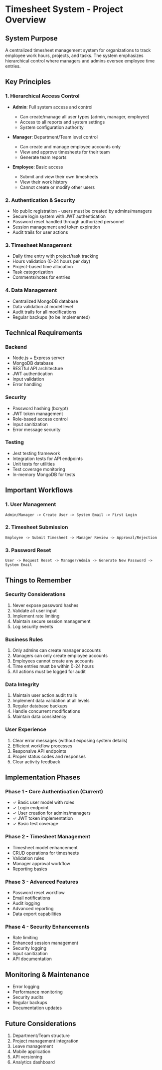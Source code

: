 # Timesheet System - Project Overview

## System Purpose

A centralized timesheet management system for organizations to track employee work hours, projects, and tasks. The system emphasizes hierarchical control where managers and admins oversee employee time entries.

## Key Principles

### 1. Hierarchical Access Control

- **Admin**: Full system access and control

  - Can create/manage all user types (admin, manager, employee)
  - Access to all reports and system settings
  - System configuration authority

- **Manager**: Department/Team level control

  - Can create and manage employee accounts only
  - View and approve timesheets for their team
  - Generate team reports

- **Employee**: Basic access
  - Submit and view their own timesheets
  - View their work history
  - Cannot create or modify other users

### 2. Authentication & Security

- No public registration - users must be created by admins/managers
- Secure login system with JWT authentication
- Password reset handled through authorized personnel
- Session management and token expiration
- Audit trails for user actions

### 3. Timesheet Management

- Daily time entry with project/task tracking
- Hours validation (0-24 hours per day)
- Project-based time allocation
- Task categorization
- Comments/notes for entries

### 4. Data Management

- Centralized MongoDB database
- Data validation at model level
- Audit trails for all modifications
- Regular backups (to be implemented)

## Technical Requirements

### Backend

- Node.js + Express server
- MongoDB database
- RESTful API architecture
- JWT authentication
- Input validation
- Error handling

### Security

- Password hashing (bcrypt)
- JWT token management
- Role-based access control
- Input sanitization
- Error message security

### Testing

- Jest testing framework
- Integration tests for API endpoints
- Unit tests for utilities
- Test coverage monitoring
- In-memory MongoDB for tests

## Important Workflows

### 1. User Management

```
Admin/Manager -> Create User -> System Email -> First Login
```

### 2. Timesheet Submission

```
Employee -> Submit Timesheet -> Manager Review -> Approval/Rejection
```

### 3. Password Reset

```
User -> Request Reset -> Manager/Admin -> Generate New Password -> System Email
```

## Things to Remember

### Security Considerations

1. Never expose password hashes
2. Validate all user input
3. Implement rate limiting
4. Maintain secure session management
5. Log security events

### Business Rules

1. Only admins can create manager accounts
2. Managers can only create employee accounts
3. Employees cannot create any accounts
4. Time entries must be within 0-24 hours
5. All actions must be logged for audit

### Data Integrity

1. Maintain user action audit trails
2. Implement data validation at all levels
3. Regular database backups
4. Handle concurrent modifications
5. Maintain data consistency

### User Experience

1. Clear error messages (without exposing system details)
2. Efficient workflow processes
3. Responsive API endpoints
4. Proper status codes and responses
5. Clear activity feedback

## Implementation Phases

### Phase 1 - Core Authentication (Current)

- ✓ Basic user model with roles
- ✓ Login endpoint
- ✓ User creation for admins/managers
- ✓ JWT token implementation
- ✓ Basic test coverage

### Phase 2 - Timesheet Management

- Timesheet model enhancement
- CRUD operations for timesheets
- Validation rules
- Manager approval workflow
- Reporting basics

### Phase 3 - Advanced Features

- Password reset workflow
- Email notifications
- Audit logging
- Advanced reporting
- Data export capabilities

### Phase 4 - Security Enhancements

- Rate limiting
- Enhanced session management
- Security logging
- Input sanitization
- API documentation

## Monitoring & Maintenance

- Error logging
- Performance monitoring
- Security audits
- Regular backups
- Documentation updates

## Future Considerations

1. Department/Team structure
2. Project management integration
3. Leave management
4. Mobile application
5. API versioning
6. Analytics dashboard
